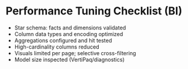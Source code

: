 # Performance Tuning Checklist (BI)

- Star schema: facts and dimensions validated
- Column data types and encoding optimized
- Aggregations configured and hit tested
- High-cardinality columns reduced
- Visuals limited per page; selective cross-filtering
- Model size inspected (VertiPaq/diagnostics)
